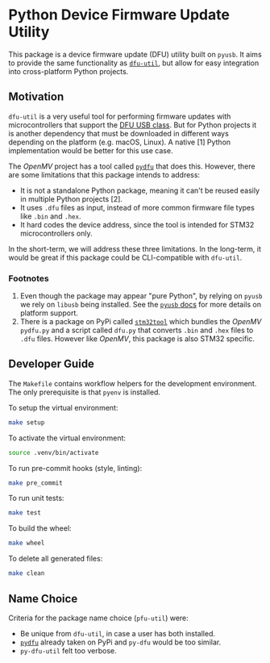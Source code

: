 # Python Device Firmware Update Utility

This package is a device firmware update (DFU) utility built on `pyusb`. It aims to provide the same functionality as [`dfu-util`](http://dfu-util.sourceforge.net/), but allow for easy integration into cross-platform Python projects.

## Motivation

`dfu-util` is a very useful tool for performing firmware updates with microcontrollers that support the [DFU USB class](https://www.usb.org/sites/default/files/DFU_1.1.pdf). But for Python projects it is another dependency that must be downloaded in different ways depending on the platform (e.g. macOS, Linux). A native [1] Python implementation would be better for this use case.

The _OpenMV_ project has a tool called [`pydfu`](https://github.com/openmv/openmv/blob/9f06eb4fe15f4f181250aa5848c3e3e51bb85506/tools/pydfu.py) that does this. However, there are some limitations that this package intends to address:

- It is not a standalone Python package, meaning it can't be reused easily in multiple Python projects [2].
- It uses `.dfu` files as input, instead of more common firmware file types like `.bin` and `.hex`.
- It hard codes the device address, since the tool is intended for STM32 microcontrollers only.

In the short-term, we will address these three limitations. In the long-term, it would be great if this package could be CLI-compatible with `dfu-util`.

### Footnotes

1. Even though the package may appear "pure Python", by relying on `pyusb` we rely on `libusb` being installed. See the [`pyusb` docs](https://github.com/pyusb/pyusb#requirements-and-platform-support) for more details on platform support.
2. There is a package on PyPi called [`stm32tool`](https://pypi.org/project/stm32tool/) which bundles the _OpenMV_ `pydfu.py` and a script called `dfu.py` that converts `.bin` and `.hex` files to `.dfu` files. However like _OpenMV_, this package is also STM32 specific.

## Developer Guide

The `Makefile` contains workflow helpers for the development environment. The only prerequisite is that `pyenv` is installed.

To setup the virtual environment:

```bash
make setup
```

To activate the virtual environment:

```bash
source .venv/bin/activate
```

To run pre-commit hooks (style, linting):

```bash
make pre_commit
```

To run unit tests:

```bash
make test
```

To build the wheel:

```bash
make wheel
```

To delete all generated files:

```bash
make clean
```

## Name Choice

Criteria for the package name choice (`pfu-util`) were:

- Be unique from `dfu-util`, in case a user has both installed.
- [`pydfu`](https://pypi.org/project/pydfu/) already taken on PyPi and `py-dfu` would be too similar.
- `py-dfu-util` felt too verbose.
